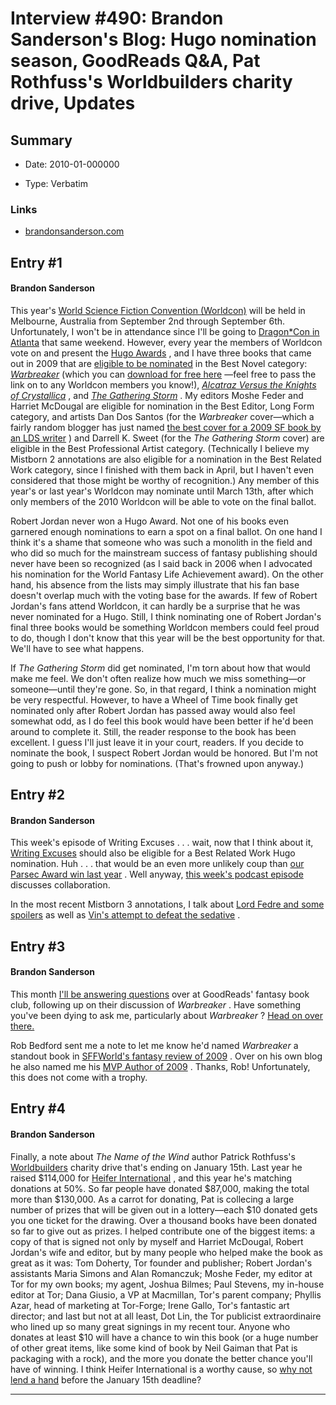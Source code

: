 # Interview #490: Brandon Sanderson's Blog: Hugo nomination season, GoodReads Q&A, Pat Rothfuss's Worldbuilders charity drive, Updates

## Summary

- Date: 2010-01-000000

- Type: Verbatim

### Links

- [brandonsanderson.com](http://www.brandonsanderson.com/blog/855/Hugo-nomination-season-GoodReads-QandA-Pat-Rothfusss-Worldbuilders-charity-drive-Updates)


## Entry #1

#### Brandon Sanderson

This year's
[World Science Fiction Convention (Worldcon)](http://aussiecon4.org.au/)
will be held in Melbourne, Australia from September 2nd through September 6th. Unfortunately, I won't be in attendance since I'll be going to
[Dragon\*Con in Atlanta](http://dragoncon.org/)
that same weekend. However, every year the members of Worldcon vote on and present the
[Hugo Awards](http://www.thehugoawards.org/)
, and I have three books that came out in 2009 that are
[eligible to be nominated](http://www.aussiecon4.org.au/index.php?page=66)
in the Best Novel category:
[*Warbreaker*](http://brandonsanderson.com/book/Warbreaker)
(which you can
[download for free here](http://www.brandonsanderson.com/drafts/warbreaker/Warbreaker_hardcover_1st_ed.pdf)
—feel free to pass the link on to any Worldcon members you know!),
[*Alcatraz Versus the Knights of Crystallica*](http://brandonsanderson.com/book/Alcatraz-3)
, and
[*The Gathering Storm*](http://brandonsanderson.com/book/The-Gathering-Storm)
. My editors Moshe Feder and Harriet McDougal are eligible for nomination in the Best Editor, Long Form category, and artists Dan Dos Santos (for the
*Warbreaker*
cover—which a fairly random blogger has just named
[the best cover for a 2009 SF book by an LDS writer](http://ldspublisher.blogspot.com/2010/01/and-winner-is.html)
) and Darrell K. Sweet (for the
*The Gathering Storm*
cover) are eligible in the Best Professional Artist category. (Technically I believe my Mistborn 2 annotations are also eligible for a nomination in the Best Related Work category, since I finished with them back in April, but I haven't even considered that those might be worthy of recognition.) Any member of this year's or last year's Worldcon may nominate until March 13th, after which only members of the 2010 Worldcon will be able to vote on the final ballot.

Robert Jordan never won a Hugo Award. Not one of his books even garnered enough nominations to earn a spot on a final ballot. On one hand I think it's a shame that someone who was such a monolith in the field and who did so much for the mainstream success of fantasy publishing should never have been so recognized (as I said back in 2006 when I advocated his nomination for the World Fantasy Life Achievement award). On the other hand, his absence from the lists may simply illustrate that his fan base doesn't overlap much with the voting base for the awards. If few of Robert Jordan's fans attend Worldcon, it can hardly be a surprise that he was never nominated for a Hugo. Still, I think nominating one of Robert Jordan's final three books would be something Worldcon members could feel proud to do, though I don't know that this year will be the best opportunity for that. We'll have to see what happens.

If
*The Gathering Storm*
did get nominated, I'm torn about how that would make me feel. We don't often realize how much we miss something—or someone—until they're gone. So, in that regard, I think a nomination might be very respectful. However, to have a Wheel of Time book finally get nominated only after Robert Jordan has passed away would also feel somewhat odd, as I do feel this book would have been better if he'd been around to complete it. Still, the reader response to the book has been excellent. I guess I'll just leave it in your court, readers. If you decide to nominate the book, I suspect Robert Jordan would be honored. But I'm not going to push or lobby for nominations. (That's frowned upon anyway.)

## Entry #2

#### Brandon Sanderson

This week's episode of Writing Excuses . . . wait, now that I think about it,
[Writing Excuses](http://www.writingexcuses.com/)
should also be eligible for a Best Related Work Hugo nomination. Huh . . . that would be an even more unlikely coup than
[our Parsec Award win last year](http://www.writingexcuses.com/2009/09/13/writing-excuses-parsec-award-acceptance-speech/)
. Well anyway,
[this week's podcast episode](http://www.writingexcuses.com/2010/01/03/)
discusses collaboration.

In the most recent Mistborn 3 annotations, I talk about
[Lord Fedre and some spoilers](http://brandonsanderson.com/annotation/318/Mistborn-3-Chapter-Forty-Nine-Part-2)
as well as
[Vin's attempt to defeat the sedative](http://brandonsanderson.com/annotation/319/Mistborn-3-Chapter-Fifty)
.

## Entry #3

#### Brandon Sanderson

This month
[I'll be answering questions](http://www.goodreads.com/topic/show/264132-q-a-with-brandon-sanderson)
over at GoodReads' fantasy book club, following up on their discussion of
*Warbreaker*
. Have something you've been dying to ask me, particularly about
*Warbreaker*
?
[Head on over there.](http://www.goodreads.com/topic/show/264132-q-a-with-brandon-sanderson)

Rob Bedford sent me a note to let me know he'd named
*Warbreaker*
a standout book in
[SFFWorld's fantasy review of 2009](http://www.sffworld.com/mul/280p0.html)
. Over on his own blog he also named me his
[MVP Author of 2009](http://blogorob.blogspot.com/2010/01/2009-reading-year-in-review.html)
. Thanks, Rob! Unfortunately, this does not come with a trophy.

## Entry #4

#### Brandon Sanderson

Finally, a note about
*The Name of the Wind*
author Patrick Rothfuss's
[Worldbuilders](http://blog.patrickrothfuss.com/)
charity drive that's ending on January 15th. Last year he raised $114,000 for
[Heifer International](http://heifer.org/)
, and this year he's matching donations at 50%. So far people have donated $87,000, making the total more than $130,000. As a carrot for donating, Pat is collecing a large number of prizes that will be given out in a lottery—each $10 donated gets you one ticket for the drawing. Over a thousand books have been donated so far to give out as prizes. I helped contribute one of the biggest items: a copy of
that is signed not only by myself and Harriet McDougal, Robert Jordan's wife and editor, but by many people who helped make the book as great as it was: Tom Doherty, Tor founder and publisher; Robert Jordan's assistants Maria Simons and Alan Romanczuk; Moshe Feder, my editor at Tor for my own books; my agent, Joshua Bilmes; Paul Stevens, my in-house editor at Tor; Dana Giusio, a VP at Macmillan, Tor's parent company; Phyllis Azar, head of marketing at Tor-Forge; Irene Gallo, Tor's fantastic art director; and last but not at all least, Dot Lin, the Tor publicist extraordinaire who lined up so many great signings in my recent tour. Anyone who donates at least $10 will have a chance to win this book (or a huge number of other great items, like some kind of book by Neil Gaiman that Pat is packaging with a rock), and the more you donate the better chance you'll have of winning. I think Heifer International is a worthy cause, so
[why not lend a hand](http://www.heifer.org/site/c.swL1KcNZLxH/b.5547837/k.BEFE/Home.htm)
before the January 15th deadline?


---

